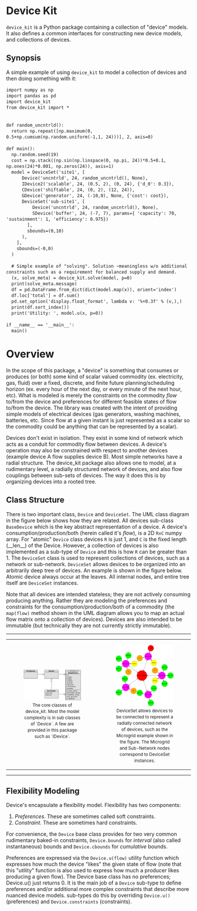 

# Device Kit
`device_kit` is a Python package containing a collection of "device" models. It also defines a common interfaces for constructing new device models, and collections of devices.

## Synopsis
A simple example of using `device_kit` to model a collection of devices and then doing something with it:

    import numpy as np
    import pandas as pd
    import device_kit
    from device_kit import *


    def random_uncntrld():
      return np.repeat([np.maximum(0, 0.5+np.cumsum(np.random.uniform(-1,1, 24)))], 2, axis=0)

    def main():
      np.random.seed(19)
      cost = np.stack((np.sin(np.linspace(0, np.pi, 24))*0.5+0.1, np.ones(24)*0.001, np.zeros(24)), axis=1)
      model = DeviceSet('site1', [
          Device('uncntrld', 24, random_uncntrld(), None),
          IDevice2('scalable', 24, (0.5, 2), (0, 24), {'d_0': 0.3}),
          CDevice('shiftable', 24, (0, 2), (12, 24)),
          GDevice('generator', 24, (-10,0), None, {'cost': cost}),
          DeviceSet('sub-site1', [
              Device('uncntrld', 24, random_uncntrld(), None),
              SDevice('buffer', 24, (-7, 7), params={ 'capacity': 70, 'sustainment': 1, 'efficiency': 0.975})
            ],
            sbounds=(0,10)
          ),
        ],
        sbounds=(-0,0)
      )

      # Simple example of "solving". Solution ~meaningless w/o additional constraints such as a requirement for balanced supply and demand.
      (x, solve_meta) = device_kit.solve(model, p=0)
      print(solve_meta.message)
      df = pd.DataFrame.from_dict(dict(model.map(x)), orient='index')
      df.loc['total'] = df.sum()
      pd.set_option('display.float_format', lambda v: '%+0.3f' % (v,),)
      print(df.sort_index())
      print('Utility: ', model.u(x, p=0))

    if __name__ == '__main__':
      main()

# Overview
In the scope of this package, a "device" is something that consumes or produces (or both) some kind of scalar valued commodity (ex. electricity, gas, fluid) over a fixed, discrete, and finite future planning/scheduling horizon (ex. every hour of the next day, or every minute of the next hour, etc). What is modeled is merely the constraints on the commodity *flow* to/from the device and preferences for different feasible states of flow to/from the device. The library was created with the intent of providing simple models of electrical devices (gas generators, washing machines, batteries, etc. Since flow at a given instant is just represented as a scalar so the commodity could be anything that can be represented by a scalar).

Devices don't exist in isolation. They exist in some kind of network which acts as a conduit for commodity flow between devices. A device's operation may also be constrained with respect to another devices (example device A flow supplies device B). Most simple networks have a radial structure. The device_kit package also allows one to model, at a rudimentary level, a radially structured network of devices, and also flow couplings between sub-sets of devices. The way it does this is by organizing devices into a rooted tree.

## Class Structure
There is two important class, `Device` and `DeviceSet`. The UML class diagram in the figure below shows how they are related. All devices sub-class `BaseDevice` which is the key abstract representation of a device. A device's consumption/production/both (herein called it's *flow*), is a 2D `RxC` numpy array. For "atomic" `Device` class devices `R` is just 1, and `C` is the fixed length (\_\_len\_\_) of the Device. However, a collection of devices is also implemented as a sub-type of `Device` and this is how `R` can be greater than 1. The `DeviceSet` class is used to represent collections of devices, such as a network or sub-network. `DeviceSet` allows devices to be organized into an arbitrarily deep tree of devices. An example is shown in the figure below. Atomic device always occur at the leaves. All internal nodes, and entire tree itself are `DeviceSet` instances.

Note that all devices are intended stateless; they are not actively consuming producing anything. Rather they are modeling the preferences and constraints for the consumption/production/both of a commodity (the `map(flow)` method shown in the UML diagram allows you to map an actual flow matrix onto a collection of devices). Devices are also intended to be immutable (but technically they are not currently strictly immutable).

---

<table style="width: 100%; text-align: center;">
  <tr>
    <td style="width: 50%;">
        <figure>
            <a name='f1'><img width='460px' name='f1' src='docs/img/uml-cd.png'/></a><br/>
            <small>The core classes of device_kit. Most the model complexity is in sub classes of `Device`. A few are provided in this package such as `IDevice`. </small>
        </figure>
    </td>
    <td>
        <figure>
            <a name='f2'><img width='460px' name='f2' src='docs/img/tree-of-smart-homes-op-e-phys.jpg'/></a><br/>
            <small>DeviceSet allows devices to be connected to represent a radially connected network of devices, such as the Microgrid example shown in the figure. The Microgrid and Sub-Network nodes correspond to DeviceSet instances.</small>
        </figure>
    </td>
  </tr>
</table>


---

## Flexibility Modeling
Device's encapsulate a flexibility model. Flexibility has two components:

  1. *Preferences*. These are sometimes called soft constraints.
  2. *Constraint*. These are sometimes hard constraints.

For convenience, the `Device` base class provides for two very common rudimentary baked-in constraints, `Device.bounds` for *interval* (also called instantaneous) bounds and `Device.cbounds` for *cumulative* bounds.



Preferences are expressed via the `Device.u(flow)` utility function which expresses how much the device "likes" the given state of flow (note that this "utility" function is also used to express how much a producer likes producing a given flow). The Device base class has no preferences; Device.u() just returns 0. It is the main job of a `Device` sub-type to define preferences and/or additional more complex constraints that describe more nuanced device models. sub-types do this by overriding `Device.u()` (preferences) and `Device.constraints` (constraints).
